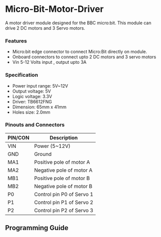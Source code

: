 # Micro-Bit-Motor-Driver
A motor driver module designed for the BBC micro:bit. This module can drive 2 DC motors and 3 Servo motors.

### Features
* Micro:bit edge connector to connect Micro:Bit directly on module.
* Onboard connectors to connect upto 2 DC motors and 3 servo motors
* Vin 5-12 Volts input , output upto 3A

### Specification
* Power input range: 5V~12V
* Output voltage: 5V
* Logic voltage: 3.3V
* Driver: TB6612FNG
* Dimension: 65mm x 41mm
* Holes size: 2.0mm

### Pinouts and Connectors

| PIN/CON | Description |
| ------- | ----------- |
| VIN | Power (5~12V) |
| GND | Ground |
| MA1 | Positive pole of motor A |
| MA2 | Negative pole of motor A |
| MB1 | Positive pole of motor B |
| MB2 | Negative pole of motor B |
| P0 | Control pin P0 of Servo 1 |
| P1 | Control pin P1 of Servo 2 |
| P2 | Control pin P2 of Servo 3 |

## Programming Guide
